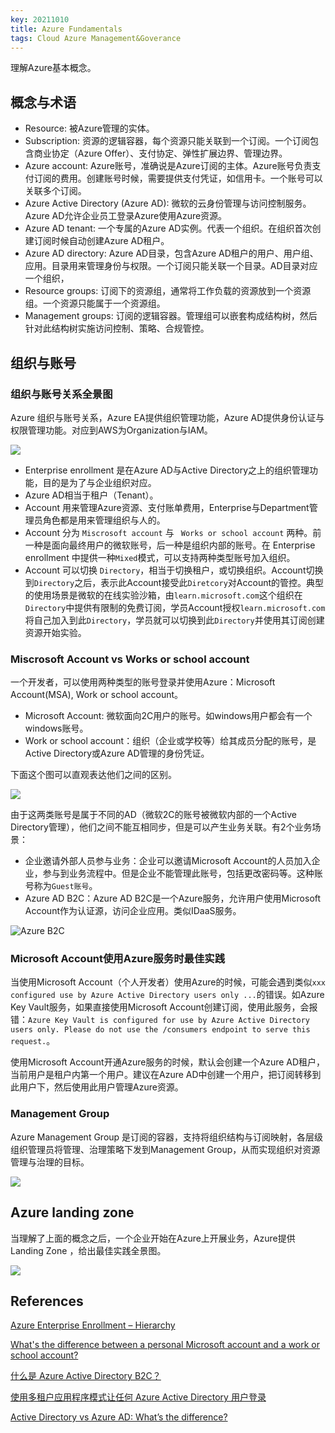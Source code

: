 ```yaml
---
key: 20211010
title: Azure Fundamentals
tags: Cloud Azure Management&Goverance
---
```


理解Azure基本概念。<!--more-->

## 概念与术语

- Resource: 被Azure管理的实体。
- Subscription: 资源的逻辑容器，每个资源只能关联到一个订阅。一个订阅包含商业协定（Azure Offer）、支付协定、弹性扩展边界、管理边界。
- Azure account:  Azure账号，准确说是Azure订阅的主体。Azure账号负责支付订阅的费用。创建账号时候，需要提供支付凭证，如信用卡。一个账号可以关联多个订阅。
- Azure Active Directory (Azure AD): 微软的云身份管理与访问控制服务。Azure AD允许企业员工登录Azure使用Azure资源。
- Azure AD tenant: 一个专属的Azure AD实例。代表一个组织。在组织首次创建订阅时候自动创建Azure AD租户。
- Azure AD directory: Azure AD目录，包含Azure AD租户的用户、用户组、应用。目录用来管理身份与权限。一个订阅只能关联一个目录。AD目录对应一个组织，
- Resource groups: 订阅下的资源组，通常将工作负载的资源放到一个资源组。一个资源只能属于一个资源组。
- Management groups: 订阅的逻辑容器。管理组可以嵌套构成结构树，然后针对此结构树实施访问控制、策略、合规管控。

## 组织与账号

### 组织与账号关系全景图

Azure 组织与账号关系，Azure EA提供组织管理功能，Azure AD提供身份认证与权限管理功能。对应到AWS为Organization与IAM。

![](/images/azure/azure-enterprise-enrollment-hierarchy.png)


- Enterprise enrollment 是在Azure AD与Active Directory之上的组织管理功能，目的是为了与企业组织对应。
- Azure AD相当于租户（Tenant）。
- Account 用来管理Azure资源、支付账单费用，Enterprise与Department管理员角色都是用来管理组织与人的。
- Account 分为 ```Miscrosoft account``` 与 ``` Works or school account``` 两种。前一种是面向最终用户的微软账号，后一种是组织内部的账号。在 Enterprise enrollment 中提供一种```Mixed```模式，可以支持两种类型账号加入组织。
- Account 可以切换 ```Directory```，相当于切换租户，或切换组织。Account切换到```Directory```之后，表示此Account接受此```Diretcory```对Account的管控。典型的使用场景是微软的在线实验沙箱，由```learn.microsoft.com```这个组织在```Directory```中提供有限制的免费订阅，学员Account授权```learn.microsoft.com```将自己加入到此```Directory```，学员就可以切换到此```Directory```并使用其订阅创建资源开始实验。


### Miscrosoft Account vs Works or school account

一个开发者，可以使用两种类型的账号登录并使用Azure：Microsoft Account(MSA), Work or school account。

- Microsoft Account: 微软面向2C用户的账号。如windows用户都会有一个windows账号。
- Work or school account：组织（企业或学校等）给其成员分配的账号，是Active Directory或Azure AD管理的身份凭证。

下面这个图可以直观表达他们之间的区别。

![](/images/azure/Microsoft-Identity-Services.PNG)


由于这两类账号是属于不同的AD（微软2C的账号被微软内部的一个Active Directory管理），他们之间不能互相同步，但是可以产生业务关联。有2个业务场景：

- 企业邀请外部人员参与业务：企业可以邀请Microsoft Account的人员加入企业，参与到业务流程中。但是企业不能管理此账号，包括更改密码等。这种账号称为```Guest账号```。
- Azure AD B2C：Azure AD B2C是一个Azure服务，允许用户使用Microsoft Account作为认证源，访问企业应用。类似IDaaS服务。

![Azure B2C](/images/azure/AADB2C.PNG)

### Microsoft Account使用Azure服务时最佳实践

当使用Microsoft Account（个人开发者）使用Azure的时候，可能会遇到类似```xxx configured use by Azure Active Directory users only ...```的错误。如Azure Key Vault服务，如果直接使用Microsoft Account创建订阅，使用此服务，会报错：```Azure Key Vault is configured for use by Azure Active Directory users only. Please do not use the /consumers endpoint to serve this request.```。

使用Microsoft Account开通Azure服务的时候，默认会创建一个Azure AD租户，当前用户是租户内第一个用户。建议在Azure AD中创建一个用户，把订阅转移到此用户下，然后使用此用户管理Azure资源。

### Management Group

Azure Management Group 是订阅的容器，支持将组织结构与订阅映射，各层级组织管理员将管理、治理策略下发到Management Group，从而实现组织对资源管理与治理的目标。

![](/images/azure/management-groups-tree.png)

## Azure landing zone

当理解了上面的概念之后，一个企业开始在Azure上开展业务，Azure提供 Landing Zone ，给出最佳实践全景图。

![](/images/azure/azure-landing-zone-concept-arch.png)

## References

[Azure Enterprise Enrollment – Hierarchy](https://marckean.com/2016/06/03/azure-enterprise-enrollment-hierarchy/)

[What's the difference between a personal Microsoft account and a work or school account?](https://techcommunity.microsoft.com/t5/itops-talk-blog/what-s-the-difference-between-a-personal-microsoft-account-and-a/ba-p/2241897)

[什么是 Azure Active Directory B2C？](https://docs.microsoft.com/zh-cn/azure/active-directory-b2c/overview?WT.mc_id=modinfra-22-313-socuff)

[使用多租户应用程序模式让任何 Azure Active Directory 用户登录](https://docs.microsoft.com/zh-cn/azure/active-directory/develop/howto-convert-app-to-be-multi-tenant)

[Active Directory vs Azure AD: What’s the difference?](https://acloudguru.com/blog/engineering/active-directory-vs-azure-active-directory-whats-the-difference)